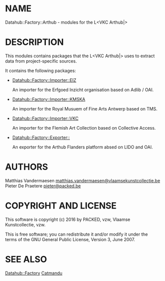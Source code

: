 # NAME

Datahub::Factory::Arthub - modules for the L<VKC Arthub|>

# DESCRIPTION

This modules contains packages that the L<VKC Arthub|> uses to extract data from project-specific sources.

It contains the following packages:

- [Datahub::Factory::Importer::EIZ](https://metacpan.org/pod/Datahub::Factory::Importer::EIZ)

    An importer for the Erfgoed Inzicht organisation based on Adlib / OAI.

- [Datahub::Factory::Importer::KMSKA](https://metacpan.org/pod/Datahub::Factory::Importer::KMSKA)

    An importer for the Royal Musuem of Fine Arts Antwerp based on TMS.

- [Datahub::Factory::Importer::VKC](https://metacpan.org/pod/Datahub::Factory::Importer::VKC)

    An importer for the Flemish Art Collection based on Collective Access.

- [Datahub::Factory::Exporter::](https://metacpan.org/pod/Datahub::Factory::Exporter::)

    An exporter for the Arthub Flanders platform absed on LIDO and OAI.

# AUTHORS

Matthias Vandermaesen <matthias.vandermaesen@vlaamsekunstcollectie.be>
Pieter De Praetere <pieter@packed.be>

# COPYRIGHT AND LICENSE

This software is copyright (c) 2016 by PACKED, vzw, Vlaamse Kunstcollectie, vzw.

This is free software; you can redistribute it and/or modify it under the terms of the GNU General Public License, Version 3, June 2007.

# SEE ALSO

[Datahub::Factory](https://metacpan.org/pod/Datahub::Factory)
[Catmandu](https://metacpan.org/pod/Catmandu)
